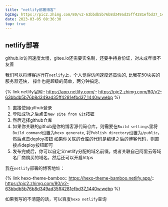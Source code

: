 ```yaml
---
title: "netlify部署博客"
bgImg: https://pic2.zhimg.com/80/v2-63bbdb5b76b8d349ad35ff4281efbd37_1440w.webp
date: 2023-03-05 08:36:30
top: true
---
```

## netlify部署
github.io访问速度太慢，gitee.io还需要实名制，还要手持身份证，对未成年很不友善

我们可以将博客运行在`netlify`上，个人觉得访问速度还蛮快的, 比我花50块买的服务器还快， 操作也是超级的简单，两分钟搞定。

{% link netlify官网:: https://app.netlify.com/:: https://pic2.zhimg.com/80/v2-63bbdb5b76b8d349ad35ff4281efbd37_1440w.webp %}

1. 直接使用github登录
2. 登陆成功之后点击`New site from Git`按钮
3. 然后选择github仓库
4. 如果你关联的github是你的博客源代码仓库，则需要在`Build settings`里将`Build command`设置为`hexo generate`, 将`Publish directory`设置为`/public`，然后点击deploy按钮
如果你关联的仓库的代码是编译之后的博客代码，则直接点deploy按钮即可
5. 发布完成后，你可以自定义netlify分配的域名前缀。或者关联自己阿里云等域名厂商购买的域名，然后还可以开启https

我在`netlify`部署的博客地址：

{% link hexo-theme-bamboo:: https://hexo-theme-bamboo.netlify.app/:: https://pic2.zhimg.com/80/v2-63bbdb5b76b8d349ad35ff4281efbd37_1440w.webp %}

如果我写的不清楚的话，可以百度`hexo netlify`查询
